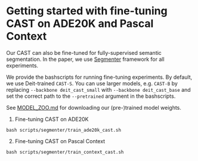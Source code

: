 # Getting started with fine-tuning CAST on ADE20K and Pascal Context
Our CAST can also be fine-tuned for fully-supervised semantic segmentation.  In the paper, we use [Segmenter](https://github.com/rstrudel/segmenter) framework for all experiments.

We provide the bashscripts for running fine-tuning experiments.  By default, we use Deit-trained `CAST-S`.  You can use larger models, e.g. `CAST-B` by replacing `--backbone deit_cast_small` with `--backbone deit_cast_base` and set the correct path to the `--pretrained` argument in the bashscripts.

See [MODEL_ZOO.md](MODEL_ZOO.md) for downloading our (pre-)trained model weights.

1. Fine-tuning CAST on ADE20K
```
bash scripts/segmenter/train_ade20k_cast.sh
```

2. Fine-tuning CAST on Pascal Context
```
bash scripts/segmenter/train_context_cast.sh
```
